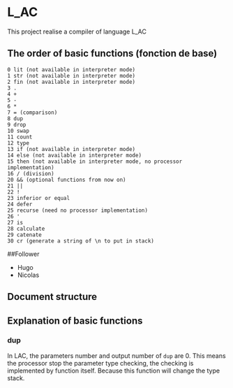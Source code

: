 # L_AC
This project realise a compiler of language L_AC

## The order of basic functions (fonction de base)
```
0 lit (not available in interpreter mode)
1 str (not available in interpreter mode)
2 fin (not available in interpreter mode)
3 .
4 +
5 -
6 *
7 = (comparison)
8 dup
9 drop
10 swap
11 count
12 type
13 if (not available in interpreter mode)
14 else (not available in interpreter mode)
15 then (not available in interpreter mode, no processor implementation)
16 / (division)
20 && (optional functions from now on)
21 ||
22 !
23 inferior or equal
24 defer
25 recurse (need no processor implementation)
26 '
27 is
28 calculate
29 catenate
30 cr (generate a string of \n to put in stack)
```
##Follower

- Hugo
- Nicolas
## Document structure
## Explanation of basic functions
### dup
In LAC, the parameters number and output number of <code>dup</code> are 0. This means the processor stop the parameter type checking, the checking is implemented by function itself. Because this function will change the type stack.
